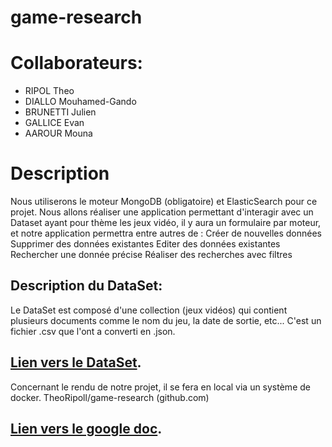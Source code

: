 # game-research

# Collaborateurs: 

* RIPOL Theo
* DIALLO Mouhamed-Gando
* BRUNETTI Julien
* GALLICE Evan
* AAROUR Mouna

# Description
Nous utiliserons le moteur MongoDB (obligatoire) et ElasticSearch pour ce projet.
Nous allons réaliser une application permettant d'interagir avec un Dataset ayant pour thème les jeux vidéo,  il y aura un formulaire par moteur, et notre application permettra entre autres de : 
Créer de nouvelles données
Supprimer des données existantes
Editer des données existantes
Rechercher une donnée précise
Réaliser des recherches avec filtres

## Description du DataSet: 
Le DataSet est composé d'une collection (jeux vidéos) qui contient plusieurs documents comme le nom du jeu, la date de sortie, etc...
C'est un fichier .csv que l'ont a converti en .json.


## [Lien vers le DataSet](https://www.kaggle.com/datasets/jummyegg/rawg-game-dataset).



Concernant le rendu de notre projet, il se fera en local via un système de docker.
TheoRipoll/game-research (github.com) 

## [Lien vers le google doc](https://docs.google.com/document/d/1hGoQPHgyRk2o9OG63m4dCfsCeRX2xMntCH-DWJ_GRF4/edit?usp=sharing).
